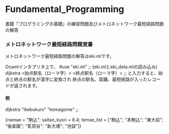 # Fundamental_Programming
書籍「プログラミングの基礎」の練習問題及びメトロネットワーク最短経路問題の解答

### メトロネットワーク最短経路問題覚書
メトロネットワーク最短経路問題の解答はeki.mlです。

Ocamlインタプリタ上で、
#use "eki.ml" ;;  (eki.mlとeki_data.mlの読み込み)
dijkstra <始点駅名（ローマ字）> <終点駅名（ローマ字）> ;;
と入力すると、始点と終点の駅名が漢字に変換され
終点の駅名、距離、最短経路が入ったレコードが返されます。

#### 例
dijkstra "ikebukuro" "komagome" ;;

{namae = "駒込"; saitan_kyori = 8.4;
temae_list =
  ["駒込"; "本駒込"; "東大前"; "後楽園"; "茗荷谷"; "新大塚";
   "池袋"]}
